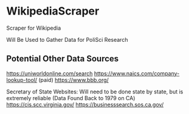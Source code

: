 # WikipediaScraper
Scraper for Wikipedia

Will Be Used to Gather Data for PoliSci Research

## Potential Other Data Sources
https://uniworldonline.com/search
https://www.naics.com/company-lookup-tool/ (paid)
https://www.bbb.org/

Secretary of State Websites:
Will need to be done state by state, but is extremely reliable
(Data Found Back to 1979 on CA)
https://cis.scc.virginia.gov/
https://businesssearch.sos.ca.gov/